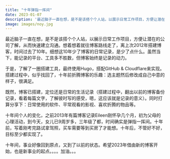 ```yaml
---
title: "十年弹指一挥间"
date: 2023-01-07
description: '最近脑子一直在想，是不是该搭个个人站，以展示日常工作项目，方便让潜在的公司了解，从而快速建立沟通。想着想着就往博客路线走了，离上次2012年搭建博客，时间过去了10年。细想这10年少了博客的日常记录，是少了点什么。虽然当下，能记录的平台、工具多不胜数，但博客始终是记录的动力。 '
image: images/noy.jpg
---
```


最近脑子一直在想，是不是该搭个个人站，以展示日常工作项目，方便让潜在的公司了解，从而快速建立沟通。想着想着就往博客路线走了，离上次2012年搭建博客，时间过去了10年。细想这10年少了博客的日常记录，是少了点什么。虽然当下，能记录的平台、工具多不胜数，但博客始终是记录的动力。

于是，了解了一圈搭建工具，最终使用Hugo，搭配GitHub & Cloudflare来实现。搭建过程中，似乎找回了，十年前折腾博客的乐趣：选主题然后修改成自己中意的样子，很满足。

既然，博客已搭建，定位还是日常的生活记录（搭建过程中，翻出以前的博客备份记录，看着每篇文字，了解彼时写的感受，嗯，这应该就是记录的意义）。同时打算分享下：日常使用的软件、平常观看的影视、喜欢折腾的物品等。

十年间个人的变化，之前2013年有篇博客记录Eileen刚怀孕几个月，初为父母的心理活动，到今天，女儿已9周岁多，三年级了都，时间确实是弹指一挥间。十年前，写着刚考完路试拿驾照，买车需要等到买房了才能想。十年后，不管好不好，目标至少都实现了。

十年间，事业好像回到原点，又到了以前的状态。希望2023年借由新的博客开始，也是新事业的起点。。。。加油。。。
